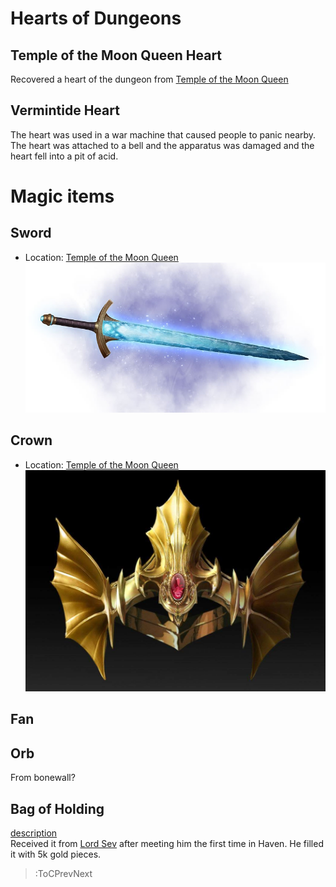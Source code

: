 # Hearts of Dungeons

## Temple of the Moon Queen Heart
Recovered a heart of the dungeon from [Temple of the Moon Queen](/docs/locations#temple-of-the-moon-queen)

## Vermintide Heart
The heart was used in a war machine that caused people to panic nearby. The heart was attached to a bell and the apparatus was damaged and the heart fell into a pit of acid.

# Magic items

## Sword
* Location: [Temple of the Moon Queen](/docs/locations#temple-of-the-moon-queen) 
![sword.png](/docs/assets/sword.png)

## Crown
* Location: [Temple of the Moon Queen](/docs/locations#temple-of-the-moon-queen)
![crown.png](/docs/assets/crown.png)

## Fan


## Orb
From bonewall?

## Bag of Holding
[description](https://roll20.net/compendium/dnd5e/Bag%20of%20Holding#content)  
Received it from [Lord Sev](/docs/npcs#lord-sev) after meeting him the first time in Haven. He filled it with 5k gold pieces.

> :ToCPrevNext